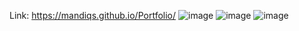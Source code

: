 Link: https://mandiqs.github.io/Portfolio/
![image](https://github.com/user-attachments/assets/dbddd19e-9222-4472-82e4-baf2eb963462)
![image](https://github.com/user-attachments/assets/bf879cd6-71aa-47a5-9094-b5bcdca75953)
![image](https://github.com/user-attachments/assets/55035201-8ca8-4afc-a331-b9c9e9288c34)


